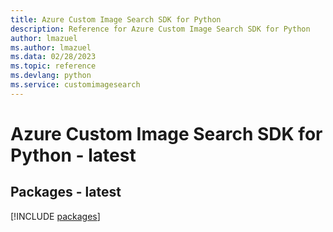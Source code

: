 ```yaml
---
title: Azure Custom Image Search SDK for Python
description: Reference for Azure Custom Image Search SDK for Python
author: lmazuel
ms.author: lmazuel
ms.data: 02/28/2023
ms.topic: reference
ms.devlang: python
ms.service: customimagesearch
---
```

# Azure Custom Image Search SDK for Python - latest
## Packages - latest
[!INCLUDE [packages](custom-image-search-index.md)]
